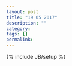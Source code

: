 ```yaml
---
layout: post
title: "19 05 2017"
description: ""
category: 
tags: []
permalink: 
---
```

{% include JB/setup %}

